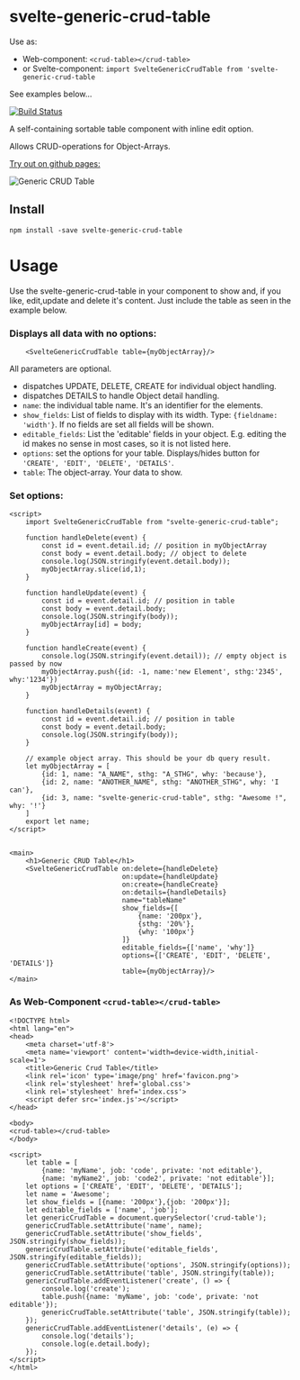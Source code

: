 # svelte-generic-crud-table
Use as:
- Web-component: `<crud-table></crud-table>`
- or Svelte-component: `import SvelteGenericCrudTable from 'svelte-generic-crud-table`

See examples below...


[![Build Status](https://travis-ci.com/ivosdc/svelte-generic-crud-table.svg?branch=master)](https://travis-ci.com/ivosdc/svelte-generic-crud-table)


A self-containing sortable table component with inline edit option.

Allows CRUD-operations for Object-Arrays.

[Try out on github pages:](https://ivosdc.github.io/svelte-generic-crud-table/ "GeneralCrudTable Example")

![Generic CRUD Table](https://github.com/ivosdc/svelte-generic-crud-table/raw/master/assets/generic-crud-table.png "Svelte GenericCrudTable")

## Install

```
npm install -save svelte-generic-crud-table
```

# Usage
Use the svelte-generic-crud-table in your component to show and, if you like, edit,update and delete it's content.
Just include the table as seen in the example below.

### Displays all data with no options:
```
    <SvelteGenericCrudTable table={myObjectArray}/>
```

All parameters are optional.


- dispatches UPDATE, DELETE, CREATE for individual object handling.
- dispatches DETAILS to handle Object detail handling.
- `name`: the individual table name. It's an identifier for the elements.
- `show_fields`: List of fields to display with its width. Type: `{fieldname: 'width'}`. If no fields are set all fields will be shown.
- `editable_fields`: List the 'editable' fields in your object. E.g. editing the id makes no sense in most cases, so it is not listed here.
- `options`: set the options for your table. Displays/hides button for `'CREATE', 'EDIT', 'DELETE', 'DETAILS'`.
- `table`: The object-array. Your data to show.


###  Set options:
```
<script>
    import SvelteGenericCrudTable from "svelte-generic-crud-table";

    function handleDelete(event) {
        const id = event.detail.id; // position in myObjectArray
        const body = event.detail.body; // object to delete
        console.log(JSON.stringify(event.detail.body));
        myObjectArray.slice(id,1);
    }

    function handleUpdate(event) {
        const id = event.detail.id; // position in table
        const body = event.detail.body;
        console.log(JSON.stringify(body));
        myObjectArray[id] = body;
    }

    function handleCreate(event) {
        console.log(JSON.stringify(event.detail)); // empty object is passed by now
        myObjectArray.push({id: -1, name:'new Element', sthg:'2345', why:'1234'})
        myObjectArray = myObjectArray;
    }

    function handleDetails(event) {
        const id = event.detail.id; // position in table
        const body = event.detail.body;
        console.log(JSON.stringify(body));
    }

    // example object array. This should be your db query result.
    let myObjectArray = [
        {id: 1, name: "A_NAME", sthg: "A_STHG", why: 'because'},
        {id: 2, name: "ANOTHER_NAME", sthg: "ANOTHER_STHG", why: 'I can'},
        {id: 3, name: "svelte-generic-crud-table", sthg: "Awesome !", why: '!'}
    ]
    export let name;
</script>


<main>
    <h1>Generic CRUD Table</h1>
    <SvelteGenericCrudTable on:delete={handleDelete}
                            on:update={handleUpdate}
                            on:create={handleCreate}
                            on:details={handleDetails}
                            name="tableName"
                            show_fields={[
                                {name: '200px'},
                                {sthg: '20%'},
                                {why: '100px'}
                            ]}
                            editable_fields={['name', 'why']}
                            options={['CREATE', 'EDIT', 'DELETE', 'DETAILS']}
                            table={myObjectArray}/>
</main>
```
### As Web-Component `<crud-table></crud-table>`
```
<!DOCTYPE html>
<html lang="en">
<head>
    <meta charset='utf-8'>
    <meta name='viewport' content='width=device-width,initial-scale=1'>
    <title>Generic Crud Table</title>
    <link rel='icon' type='image/png' href='favicon.png'>
    <link rel='stylesheet' href='global.css'>
    <link rel='stylesheet' href='index.css'>
    <script defer src='index.js'></script>
</head>

<body>
<crud-table></crud-table>
</body>

<script>
    let table = [
        {name: 'myName', job: 'code', private: 'not editable'},
        {name: 'myName2', job: 'code2', private: 'not editable'}];
    let options = ['CREATE', 'EDIT', 'DELETE', 'DETAILS'];
    let name = 'Awesome';
    let show_fields = [{name: '200px'},{job: '200px'}];
    let editable_fields = ['name', 'job'];
    let genericCrudTable = document.querySelector('crud-table');
    genericCrudTable.setAttribute('name', name);
    genericCrudTable.setAttribute('show_fields', JSON.stringify(show_fields));
    genericCrudTable.setAttribute('editable_fields', JSON.stringify(editable_fields));
    genericCrudTable.setAttribute('options', JSON.stringify(options));
    genericCrudTable.setAttribute('table', JSON.stringify(table));
    genericCrudTable.addEventListener('create', () => {
        console.log('create');
        table.push({name: 'myName', job: 'code', private: 'not editable'});
        genericCrudTable.setAttribute('table', JSON.stringify(table));
    });
    genericCrudTable.addEventListener('details', (e) => {
        console.log('details');
        console.log(e.detail.body);
    });
</script>
</html>
```

